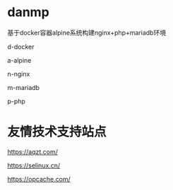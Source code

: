 # danmp
基于docker容器alpine系统构建nginx+php+mariadb环境

d-docker

a-alpine

n-nginx

m-mariadb

p-php

# 友情技术支持站点

https://aqzt.com/

https://selinux.cn/

https://opcache.com/

